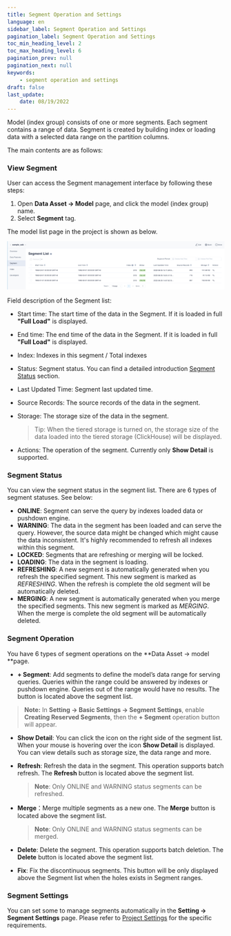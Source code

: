 ```yaml
---
title: Segment Operation and Settings
language: en
sidebar_label: Segment Operation and Settings
pagination_label: Segment Operation and Settings
toc_min_heading_level: 2
toc_max_heading_level: 6
pagination_prev: null
pagination_next: null
keywords:
    - segment operation and settings
draft: false
last_update:
    date: 08/19/2022
---
```


Model (index group) consists of one or more segments. Each segment contains a range of data. Segment is created by building index or loading data with a selected data range on the partition columns.

The main contents are as follows:


### <span id="view">View Segment</span>

User can access the Segment management interface by following these steps:

1. Open **Data Asset -> Model** page, and click the model (index group) name.
2. Select **Segment** tag.

The model list page in the project is shown as below.

![segment](images/segment.png)

Field description of the Segment list:

- Start time: The start time of the data in the Segment. If it is loaded in full **"Full Load"** is displayed.

- End time: The end time of the data in the Segment. If it is loaded in full **"Full Load"** is displayed.

- Index: Indexes in this segment / Total indexes

- Status: Segment status. You can find a detailed introduction [Segment Status](#status) section.

- Last Updated Time: Segment last updated time.

- Source Records: The source records of the data in the segment.

- Storage: The storage size of the data in the segment.

  > Tip: When the tiered storage is turned on, the storage size of the data loaded into the tiered storage (ClickHouse) will be displayed.

- Actions: The operation of the segment. Currently only **Show Detail** is supported.



### <span id="status">Segment Status</span>

You can view the segment status in the segment list. There are 6 types of segment statuses. See below:

- **ONLINE**: Segment can serve the query by indexes loaded data or pushdown engine.
- **WARNING**: The data in the segment has been loaded and can serve the query. However, the source data might be changed which might cause the data inconsistent. It's highly recommended to refresh all indexes within this segment.
- **LOCKED**: Segments that are refreshing or merging will be locked.
- **LOADING**: The data in the segment is loading.
- **REFRESHING**: A new segment is automatically generated when you refresh the specified segment. This new segment is marked as *REFRESHING*. When the refresh is complete the old segment will be automatically deleted.
- **MERGING**: A new segment is automatically generated when you merge the specified segments. This new segment is marked as *MERGING*. When the merge is complete the old segment will be automatically deleted.



### <span id="expert_operation">Segment Operation</span>

You have 6 types of segment operations on the **Data Asset -> model **page.

- **+ Segment**: Add segments to define the model’s data range for serving queries. Queries within the range could be answered by indexes or pushdown engine. Queries out of the range would have no results. The button is located above the segment list.

> **Note:** In **Setting -> Basic Settings -> Segment Settings**, enable **Creating Reserved Segments**, then the **+ Segment** operation button will appear.

- **Show Detail**: You can click the icon on the right side of the segment list. When your mouse is hovering over the icon **Show Detail** is displayed. You can view details such as storage size, the data range and more.

- **Refresh**: Refresh the data in the segment. This operation supports batch refresh. The **Refresh** button is located above the segment list.

    >**Note**: Only ONLINE and WARNING status segments can be refreshed.

- **Merge**：Merge multiple segments as a new one.  The **Merge** button is located above the segment list.
  
    > **Note**: Only ONLINE and WARNING status segments can be merged.
  
- **Delete**: Delete the segment. This operation supports batch deletion. The **Delete** button is located above the segment list.
  
- **Fix**: Fix the discontinuous segments. This button will be only displayed above the Segment list when the holes exists in Segment ranges.



### <span id="setting"> Segment Settings</span>

You can set some to manage segments automatically in the **Setting -> Segment Settings** page. Please refer to [Project Settings](../../../operations/project-operation/project_settings.md) for the specific requirements.
